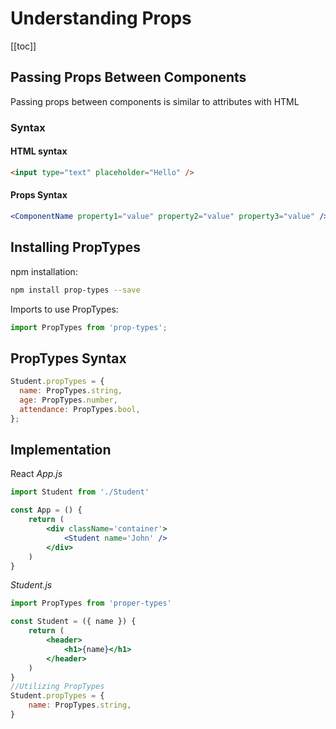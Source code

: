 # Understanding Props

[[toc]]

## Passing Props Between Components
Passing props between components is similar to attributes with HTML

### Syntax
#### HTML syntax
```html
<input type="text" placeholder="Hello" />
```

#### Props Syntax
```jsx
<ComponentName property1="value" property2="value" property3="value" />
```

## Installing PropTypes
npm installation:
```bash
npm install prop-types --save
```
Imports to use PropTypes:
```jsx 
import PropTypes from 'prop-types';
```

## PropTypes Syntax

```jsx
Student.propTypes = {
  name: PropTypes.string,
  age: PropTypes.number,
  attendance: PropTypes.bool,
};
```

## Implementation

React *App.js*  
```jsx 
import Student from './Student'

const App = () {
    return (
        <div className='container'>
            <Student name='John' />
        </div>
    )
}
```
*Student.js*
```jsx
import PropTypes from 'proper-types'

const Student = ({ name }) {
    return ( 
        <header>
            <h1>{name}</h1>
        </header>
    )
}
//Utilizing PropTypes
Student.propTypes = {
    name: PropTypes.string,
}
```



